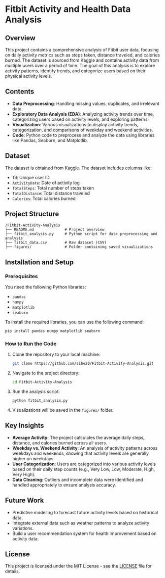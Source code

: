 

# Fitbit Activity and Health Data Analysis

## Overview

This project contains a comprehensive analysis of Fitbit user data, focusing on daily activity metrics such as steps taken, distance traveled, and calories burned. The dataset is sourced from Kaggle and contains activity data from multiple users over a period of time. The goal of this analysis is to explore activity patterns, identify trends, and categorize users based on their physical activity levels.

## Contents

* **Data Preprocessing**: Handling missing values, duplicates, and irrelevant data.
* **Exploratory Data Analysis (EDA)**: Analyzing activity trends over time, categorizing users based on activity levels, and exploring patterns.
* **Visualization**: Various visualizations to display activity trends, categorization, and comparisons of weekday and weekend activities.
* **Code**: Python code to preprocess and analyze the data using libraries like Pandas, Seaborn, and Matplotlib.

## Dataset

The dataset is obtained from [Kaggle](https://www.kaggle.com/datasets/arashnic/fitbit/data). The dataset includes columns like:

* `Id`: Unique user ID
* `ActivityDate`: Date of activity log
* `TotalSteps`: Total number of steps taken
* `TotalDistance`: Total distance traveled
* `Calories`: Total calories burned

## Project Structure

```
/Fitbit-Activity-Analysis
├── README.md              # Project overview
├── fitbit_analysis.py     # Python script for data preprocessing and analysis
├── fitbit_data.csv        # Raw dataset (CSV)
├── figures/               # Folder containing saved visualizations
```

## Installation and Setup

### Prerequisites

You need the following Python libraries:

* `pandas`
* `numpy`
* `matplotlib`
* `seaborn`

To install the required libraries, you can use the following command:

```bash
pip install pandas numpy matplotlib seaborn
```

### How to Run the Code

1. Clone the repository to your local machine:

   ```bash
   git clone https://github.com/sibe20/Fitbit-Activity-Analysis.git
   ```

2. Navigate to the project directory:

   ```bash
   cd Fitbit-Activity-Analysis
   ```

3. Run the analysis script:

   ```bash
   python fitbit_analysis.py
   ```

4. Visualizations will be saved in the `figures/` folder.

## Key Insights

* **Average Activity**: The project calculates the average daily steps, distance, and calories burned across all users.
* **Weekday vs. Weekend Activity**: An analysis of activity patterns across weekdays and weekends, showing that activity levels are generally higher on weekdays.
* **User Categorization**: Users are categorized into various activity levels based on their daily step counts (e.g., Very Low, Low, Moderate, High, Very High).
* **Data Cleaning**: Outliers and incomplete data were identified and handled appropriately to ensure analysis accuracy.

## Future Work

* Predictive modeling to forecast future activity levels based on historical data.
* Integrate external data such as weather patterns to analyze activity variations.
* Build a user recommendation system for health improvement based on activity data.

## License

This project is licensed under the MIT License - see the [LICENSE](LICENSE) file for details.
